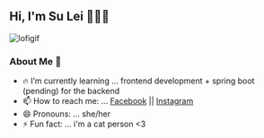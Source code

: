 <h2> Hi, I'm Su Lei 👋👩‍💻 </h2>

![lofigif](https://github.com/SLN4403/SLN4403/assets/65487726/d18801d3-2359-4b51-aed8-c682893fd23a)

<h3> About Me 💭 </h3>

- 🔥 I’m currently learning ... frontend development + spring boot (pending) for the backend
- 📫 How to reach me: ... [Facebook](https://www.facebook.com/su.lei.3785?mibextid=ZbWKwL) || [Instagram](https://instagram.com/sulei.nd?igshid=ZDc4ODBmNjlmNQ==)
- 😄 Pronouns: ... she/her
- ⚡ Fun fact: ... i'm a cat person <3 

